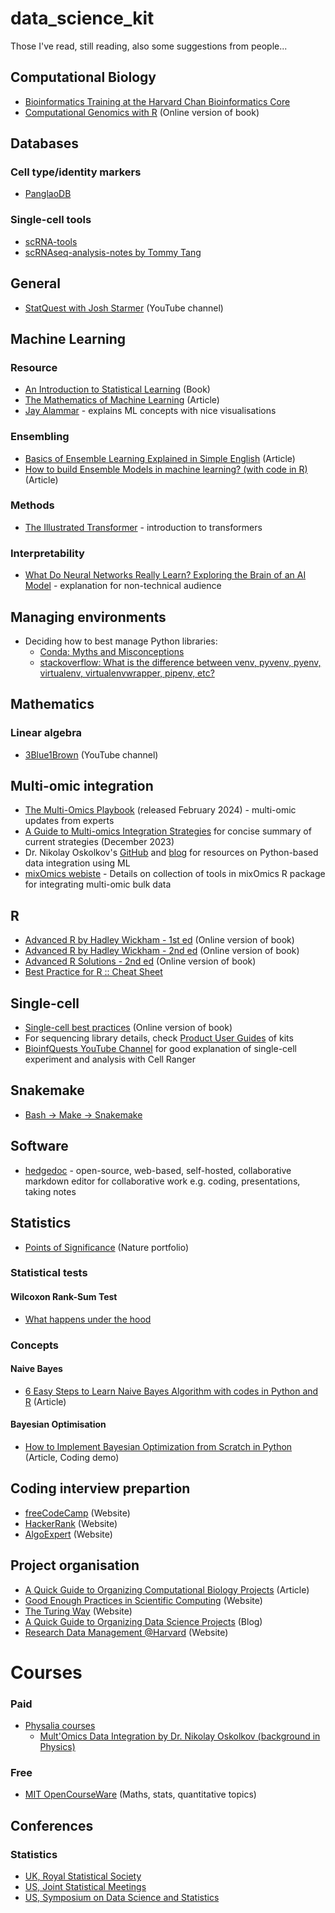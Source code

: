 # data_science_kit 
Those I've read, still reading, also some suggestions from people...

## Computational Biology
  * [Bioinformatics Training at the Harvard Chan Bioinformatics Core](https://hbctraining.github.io/main/)
  * [Computational Genomics with R](https://compgenomr.github.io/book/index.html) (Online version of book)
 
## Databases

### Cell type/identity markers
  * [PanglaoDB](https://panglaodb.se)

### Single-cell tools
  * [scRNA-tools](https://www.scrna-tools.org)
  * [scRNAseq-analysis-notes by Tommy Tang](https://github.com/crazyhottommy/scRNAseq-analysis-notes)

## General
  * [StatQuest with Josh Starmer](https://statquest.org/video-index/) (YouTube channel)
  
## Machine Learning

### Resource
  * [An Introduction to Statistical Learning](https://hastie.su.domains/ISLP/) (Book)
  * [The Mathematics of Machine Learning](https://towardsdatascience.com/the-mathematics-of-machine-learning-894f046c568) (Article)
  * [Jay Alammar](https://jalammar.github.io) - explains ML concepts with nice visualisations
  
### Ensembling
  * [Basics of Ensemble Learning Explained in Simple English](https://www.analyticsvidhya.com/blog/2015/08/introduction-ensemble-learning/) (Article)
  * [How to build Ensemble Models in machine learning? (with code in R)](https://www.analyticsvidhya.com/blog/2017/02/introduction-to-ensembling-along-with-implementation-in-r/) (Article)

### Methods
  * [The Illustrated Transformer](https://jalammar.github.io/illustrated-transformer/) - introduction to transformers
### Interpretability
  * [What Do Neural Networks Really Learn? Exploring the Brain of an AI Model](https://www.youtube.com/watch?v=jGCvY4gNnA8) - explanation for non-technical audience

## Managing environments
  * Deciding how to best manage Python libraries:
    - [Conda: Myths and Misconceptions](https://jakevdp.github.io/blog/2016/08/25/conda-myths-and-misconceptions/)
    - [stackoverflow: What is the difference between venv, pyvenv, pyenv, virtualenv, virtualenvwrapper, pipenv, etc?](https://stackoverflow.com/questions/41573587/what-is-the-difference-between-venv-pyvenv-pyenv-virtualenv-virtualenvwrappe)
  
## Mathematics

### Linear algebra
   * [3Blue1Brown](https://www.youtube.com/c/3blue1brown) (YouTube channel)

## Multi-omic integration
  * [The Multi-Omics Playbook](https://lp.frontlinegenomics.com/multi-omics-2024?_gl=1*10uj9rb*_ga*MTQ3MjgwNTIxNC4xNzMzMjU1MTgx*_ga_1QP1WL2ZZL*MTczMzI1NTE4MC4xLjEuMTczMzI1NTI0Ni4wLjAuMA..*_gcl_au*MTQ3MzczMDQ0OC4xNzMzMjU1MTgx*_ga_0VPLD5WLYX*MTczMzI1NTE4MC4xLjEuMTczMzI1NTI0Ni4wLjAuMA..&_ga=2.266452174.1731297708.1733255181-1472805214.1733255181) (released February 2024) - multi-omic updates from experts
  * [A Guide to Multi-omics Integration Strategies](https://frontlinegenomics.com/a-guide-to-multi-omics-integration-strategies/) for concise summary of current strategies (December 2023)
  * Dr. Nikolay Oskolkov's [GitHub](https://github.com/NikolayOskolkov) and [blog](https://nikolay-oskolkov.medium.com) for resources on Python-based data integration using ML
  * [mixOmics webiste](http://mixomics.org) - Details on collection of tools in mixOmics R package for integrating multi-omic bulk data

## R
  * [Advanced R by Hadley Wickham - 1st ed](http://adv-r.had.co.nz/) (Online version of book) 
  * [Advanced R by Hadley Wickham - 2nd ed](https://adv-r.hadley.nz/) (Online version of book) 
  * [Advanced R Solutions - 2nd ed](https://advanced-r-solutions.rbind.io/) (Online version of book)
  * [Best Practice for R :: Cheat Sheet](https://github.com/wurli/r-best-practice)

## Single-cell
  * [Single-cell best practices](https://www.sc-best-practices.org/preamble.html) (Online version of book) 
  * For sequencing library details, check [Product User Guides](https://www.10xgenomics.com/support/user-guides/single-cell-gene-expression?menu%5BproductNames%5D=Single%20Cell%20Gene%20Expression&menu%5BproductExtensions%5D=&menu%5BchemistryVersionsAndIndices%5D=&page=1) of kits
  * [BioinfQuests YouTube Channel](https://www.youtube.com/watch?v=xA4TrXrNfvU) for good explanation of single-cell experiment and analysis with Cell Ranger

## Snakemake
  * [Bash -> Make -> Snakemake](https://training.galaxyproject.org/training-material/topics/data-science/tutorials/snakemake/tutorial.html) 

## Software
  * [hedgedoc](https://hedgedoc.org) - open-source, web-based, self-hosted, collaborative markdown editor for collaborative work e.g. coding, presentations, taking notes
  
## Statistics
  * [Points of Significance](https://www.nature.com/collections/qghhqm/pointsofsignificance) (Nature portfolio)
    
### Statistical tests

#### Wilcoxon Rank-Sum Test
  * [What happens under the hood](https://www.stat.auckland.ac.nz/~wild/ChanceEnc/Ch10.wilcoxon.pdf)

### Concepts

#### Naive Bayes
  * [6 Easy Steps to Learn Naive Bayes Algorithm with codes in Python and R](https://www.analyticsvidhya.com/blog/2017/09/naive-bayes-explained/?fbclid=IwAR1SOR7dNcJ1XrnPLCYT5ZOgAdcoABme4tiRA7Dg5U-LT6KekjA8IRBkvVU) (Article)

#### Bayesian Optimisation
  * [How to Implement Bayesian Optimization from Scratch in Python](https://machinelearningmastery.com/what-is-bayesian-optimization/) (Article, Coding demo)
 
## Coding interview prepartion
  * [freeCodeCamp](https://www.freecodecamp.org/learn/coding-interview-prep/) (Website) 
  * [HackerRank](https://www.hackerrank.com/dashboard) (Website) 
  * [AlgoExpert](https://www.algoexpert.io/questions) (Website) 

## Project organisation
  * [A Quick Guide to Organizing Computational Biology Projects](https://journals.plos.org/ploscompbiol/article?id=10.1371%2Fjournal.pcbi.1000424) (Article)
  * [Good Enough Practices in Scientific Computing](https://carpentries-incubator.github.io/good-enough-practices/05-project_organization/) (Website) 
  * [The Turing Way](https://the-turing-way.netlify.app/reproducible-research/compendia.html#basic-compendium) (Website) 
  * [A Quick Guide to Organizing Data Science Projects](https://medium.com/outlier-bio-blog/a-quick-guide-to-organizing-data-science-projects-updated-for-2016-4cbb1e6dac71) (Blog)
  * [Research Data Management @Harvard](https://researchdatamanagement.harvard.edu/best-practices-organizing-documenting-research-data) (Website) 

# Courses

### Paid
  * [Physalia courses](https://www.physalia-courses.org/courses-workshops/)
    - [Mult'Omics Data Integration by Dr. Nikolay Oskolkov (background in Physics)](https://www.physalia-courses.org/courses-workshops/multiomics/)
      
### Free
  * [MIT OpenCourseWare]([https://journals.plos.org/ploscompbiol/article?id=10.1371%2Fjournal.pcbi.1000424](https://ocw.mit.edu)) (Maths, stats, quantitative topics)

## Conferences

### Statistics
  * [UK, Royal Statistical Society](https://rss.org.uk/training-events/conference-2023/)
  * [US, Joint Statistical Meetings](https://www.amstat.org/meetings/joint-statistical-meetings)
  * [US, Symposium on Data Science and Statistics](https://ww2.amstat.org/meetings/sdss/2023/)
 
